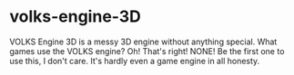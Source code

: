# volks-engine-3D
VOLKS Engine 3D is a messy 3D engine without anything special.
What games use the VOLKS engine? Oh! That's right!
NONE!
Be the first one to use this, I don't care.
It's hardly even a game engine in all honesty.
